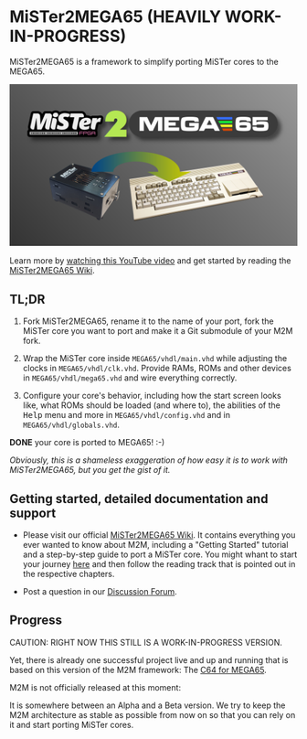 MiSTer2MEGA65 (HEAVILY WORK-IN-PROGRESS)
========================================

MiSTer2MEGA65 is a framework to simplify porting MiSTer cores to the MEGA65.

![Title Image](doc/wiki/assets/MiSTer2MEGA65-Title.png)

Learn more by
[watching this YouTube video](https://youtu.be/9Ib7z64z9N4)
and get started by reading the
[MiSTer2MEGA65 Wiki](https://github.com/sy2002/MiSTer2MEGA65/wiki).

TL;DR
-----

1. Fork MiSTer2MEGA65, rename it to the name of your port, fork the MiSTer
   core you want to port and make it a Git submodule of your M2M fork.

2. Wrap the MiSTer core inside `MEGA65/vhdl/main.vhd` while
   adjusting the clocks in `MEGA65/vhdl/clk.vhd`. Provide RAMs, ROMs and other
   devices in `MEGA65/vhdl/mega65.vhd` and wire everything correctly.

3. Configure your core's behavior, including how the start screen looks like,
   what ROMs should be loaded (and where to), the abilities of the
   <kbd>Help</kbd> menu and more in `MEGA65/vhdl/config.vhd` and in
   `MEGA65/vhdl/globals.vhd`.

**DONE** your core is ported to MEGA65! :-)

*Obviously, this is a shameless exaggeration of how easy it is to work with
MiSTer2MEGA65, but you get the gist of it.*

Getting started, detailed documentation and support
---------------------------------------------------

* Please visit our official
  [MiSTer2MEGA65 Wiki](https://github.com/sy2002/MiSTer2MEGA65/wiki). It
  contains everything you ever wanted to know about M2M, including a
  "Getting Started" tutorial and a step-by-step guide to port a MiSTer core.
  You might whant to start your journey
  [here](https://github.com/sy2002/MiSTer2MEGA65/wiki/1.-What-is-MiSTer2MEGA65)
  and then follow the reading track that is pointed out in the
  respective chapters.

* Post a question in our
  [Discussion Forum](https://github.com/sy2002/MiSTer2MEGA65/discussions).

Progress
--------

CAUTION: RIGHT NOW THIS STILL IS A WORK-IN-PROGRESS VERSION.

Yet, there is already one successful project live and up and
running that is based on this version of the M2M framework:
The [C64 for MEGA65](https://github.com/MJoergen/C64MEGA65).

M2M is not officially released at this moment:

It is somewhere between an Alpha and a Beta version. We try
to keep the M2M architecture as stable as possible from now
on so that you can rely on it and start porting MiSTer cores.
